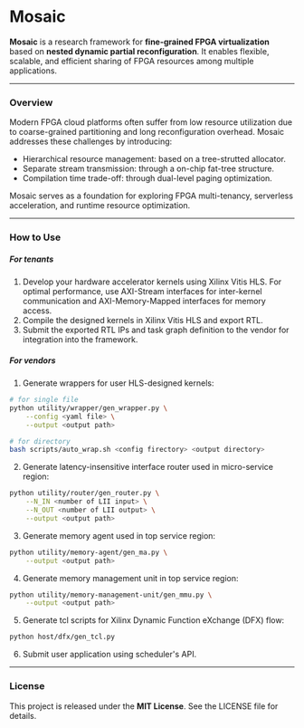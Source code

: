 # Mosaic

**Mosaic** is a research framework for **fine-grained FPGA virtualization** based on **nested dynamic partial reconfiguration**. It enables flexible, scalable, and efficient sharing of FPGA resources among multiple applications.

---

### Overview

Modern FPGA cloud platforms often suffer from low resource utilization due to coarse-grained partitioning and long reconfiguration overhead. Mosaic addresses these challenges by introducing:

- Hierarchical resource management: based on a tree-strutted allocator.
- Separate stream transmission: through a on-chip fat-tree structure.
- Compilation time trade-off: through dual-level paging optimization.

Mosaic serves as a foundation for exploring FPGA multi-tenancy, serverless acceleration, and runtime resource optimization.

---

### How to Use

##### For tenants

1. Develop your hardware accelerator kernels using Xilinx Vitis HLS. For optimal performance, use AXI-Stream interfaces for inter-kernel communication and AXI-Memory-Mapped interfaces for memory access.
2. Compile the designed kernels in Xilinx Vitis HLS and export RTL.
3. Submit the exported RTL IPs and task graph definition to the vendor for integration into the framework.

##### For vendors

1. Generate wrappers for user HLS-designed kernels:

```bash
# for single file
python utility/wrapper/gen_wrapper.py \
	--config <yaml file> \
	--output <output path>

# for directory
bash scripts/auto_wrap.sh <config firectory> <output directory>
```

2. Generate latency-insensitive interface router used in micro-service region:

```bash
python utility/router/gen_router.py \
	--N_IN <number of LII input> \
	--N_OUT <number of LII output> \
	--output <output path>
```

3. Generate memory agent used in top service region:

```bash
python utility/memory-agent/gen_ma.py \
	--output <output path>
```

4. Generate memory management unit in top service region:

```bash
python utility/memory-management-unit/gen_mmu.py \
	--output <output path>
```

5. Generate tcl scripts for Xilinx Dynamic Function eXchange (DFX) flow:

```bash
python host/dfx/gen_tcl.py
```

6. Submit user application using scheduler's API.

---

### License

This project is released under the **MIT License**. See the LICENSE file for details.

